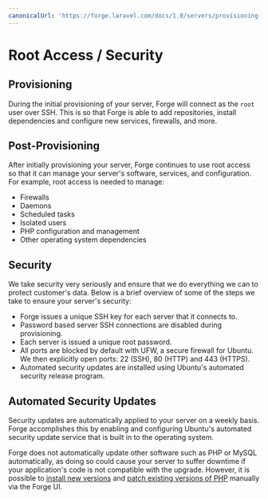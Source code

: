 ```yaml
---
canonicalUrl: 'https://forge.laravel.com/docs/1.0/servers/provisioning-process.html'
---
```

# Root Access / Security

## Provisioning

During the initial provisioning of your server, Forge will connect as the `root` user over SSH. This is so that Forge is able to add repositories, install dependencies and configure new services, firewalls, and more.

## Post-Provisioning

After initially provisioning your server, Forge continues to use root access so that it can manage your server's software, services, and configuration. For example, root access is needed to manage:

- Firewalls
- Daemons
- Scheduled tasks
- Isolated users
- PHP configuration and management
- Other operating system dependencies

## Security

We take security very seriously and ensure that we do everything we can to protect customer's data. Below is a brief overview of some of the steps we take to ensure your server's security:

- Forge issues a unique SSH key for each server that it connects to.
- Password based server SSH connections are disabled during provisioning.
- Each server is issued a unique root password.
- All ports are blocked by default with UFW, a secure firewall for Ubuntu. We then explicitly open ports: 22 (SSH), 80 (HTTP) and 443 (HTTPS).
- Automated security updates are installed using Ubuntu's automated security release program.

## Automated Security Updates

Security updates are automatically applied to your server on a weekly basis. Forge accomplishes this by enabling and configuring Ubuntu's automated security update service that is built in to the operating system.

Forge does not automatically update other software such as PHP or MySQL automatically, as doing so could cause your server to suffer downtime if your application's code is not compatible with the upgrade. However, it is possible to [install new versions](/1.0/servers/php.html#multiple-php-versions) and [patch existing versions of PHP](/1.0/servers/php.html#updating-php-between-patch-releases) manually via the Forge UI.
